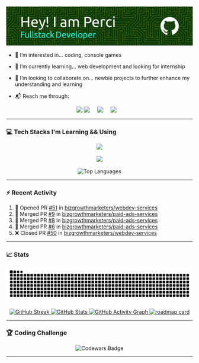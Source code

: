 ![Header](./images/github-header-image.webp)

- 👀 I’m interested in... coding, console games
  
- 🌱 I’m currently learning... web development and looking for internship
  
- 💞️ I’m looking to collaborate on... newbie projects to further enhance my understanding and learning

- 📬 Reach me through:

<p align="center"><a href="https://www.linkedin.com/in/percival-aceron" target="_blank"><img src="https://img.shields.io/badge/LinkedIn-0077B5?style=for-the-badge&logo=linkedin&logoColor=white" height="28"></a> <a href="https://www.facebook.com/perci.aceron.1010" target="_blank"><img src="https://img.shields.io/badge/Facebook-1877F2?style=for-the-badge&logo=facebook&logoColor=white" height="28" style="margin-right: 16px"></a> <a href="https://x.com/percival_aceron" target="_blank"><img src="https://img.shields.io/badge/Twitter-000000?style=for-the-badge&logo=X&logoColor=white" height="28" style="margin-right: 16px"></a> <a href="mailto:perci.aceron@gmail.com" target="_blank"><img src="https://img.shields.io/badge/Gmail-D14836?style=for-the-badge&logo=gmail&logoColor=white" height="28" style="margin-right: 16px"></a></p>

---
### 💻 Tech Stacks I'm Learning && Using


  <div align="center">
  <p align="center">
    <a href="https://github.com/perci-aceron">
      <img src="https://skillicons.dev/icons?i=html,css,js,typescript,git,github" />
    </a>
  </p>
  <p align="center">
    <a href="https://github.com/perci-aceron">
      <img src="https://skillicons.dev/icons?i=mongodb,express,react,nodejs,astro" />
    </a>
  </p>
</div>

<div align="center">
  <img src="https://github-readme-stats.vercel.app/api/top-langs/?username=perci-aceron&theme=tokyonight&hide_border=false&include_all_commits=true&count_private=false&layout=compact" alt="Top Languages"/>
</div>



---

### :zap: Recent Activity

<!--START_SECTION:activity-->
1. 💪 Opened PR [#51](https://github.com/bizgrowthmarketers/webdev-services/pull/51) in [bizgrowthmarketers/webdev-services](https://github.com/bizgrowthmarketers/webdev-services)
2. 🎉 Merged PR [#9](https://github.com/bizgrowthmarketers/paid-ads-services/pull/9) in [bizgrowthmarketers/paid-ads-services](https://github.com/bizgrowthmarketers/paid-ads-services)
3. 🎉 Merged PR [#8](https://github.com/bizgrowthmarketers/paid-ads-services/pull/8) in [bizgrowthmarketers/paid-ads-services](https://github.com/bizgrowthmarketers/paid-ads-services)
4. 🎉 Merged PR [#6](https://github.com/bizgrowthmarketers/paid-ads-services/pull/6) in [bizgrowthmarketers/paid-ads-services](https://github.com/bizgrowthmarketers/paid-ads-services)
5. ❌ Closed PR [#50](https://github.com/bizgrowthmarketers/webdev-services/pull/50) in [bizgrowthmarketers/webdev-services](https://github.com/bizgrowthmarketers/webdev-services)
<!--END_SECTION:activity-->

---

### :chart_with_upwards_trend: Stats
<div align="center">
  <a href="https://github.com/perci-aceron">
    <img src="https://github.com/perci-aceron/perci-aceron/blob/manual-run-output/only-svg/github-contribution-grid-snake-dark.svg" alt="Github Snake" />
    <img src="https://github-readme-streak-stats.herokuapp.com/?user=perci-aceron&theme=tokyonight&hide_border=false" alt="GitHub Streak" />
    <img src="https://github-readme-stats.vercel.app/api?username=perci-aceron&theme=tokyonight&hide_border=false&include_all_commits=true&count_private=false" alt="GitHub Stats" />
    <img src="https://github-readme-activity-graph.vercel.app/graph?username=perci-aceron&theme=tokyo-night" alt="GitHub Activity Graph"/>
    <img src='https://roadmap.sh/card/tall/66b3fcd5e70e3d56229c6879?variant=dark' alt='roadmap card'/>
  </a>
</div> 

  
---


### 🏆 Coding Challenge

<div align="center">
  <a href="https://www.codewars.com/users/perci-aceron" style="text-decoration: none;">
    <img src="https://github.r2v.ch/codewars?user=perci-aceron&top_languages=true&hide_clan=true&stroke=%23BB432C&theme=gradient_dark_by_level" alt="Codewars Badge"/>
  </a>
</div>


---

<!---
perci-aceron/perci-aceron is a ✨ special ✨ repository because its `README.md` (this file) appears on your GitHub profile.
You can click the Preview link to take a look at your changes.
--->
